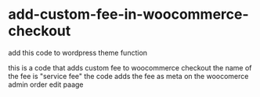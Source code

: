 # add-custom-fee-in-woocommerce-checkout
add this code to wordpress theme function

this is a code that adds custom fee to woocommerce checkout
the name of the fee is "service fee"
the code adds the fee as meta on the woocomerce admin order edit paage
